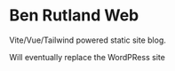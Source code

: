 # Ben Rutland Web

Vite/Vue/Tailwind powered static site blog.

Will eventually replace the WordPRess site
